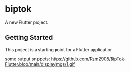 # biptok

A new Flutter project.

## Getting Started

This project is a starting point for a Flutter application.

some output snippets:
https://github.com/Ram2905/BipTok-Flutter/blob/main/displayimgs/1.gif
